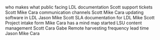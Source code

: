 who makes what
    public facing LDL documentation
        Scott
    support tickets
        Scott
        Mike
        Cara
    communication channels
        Scott
        Mike
        Cara
    updating software in LDL
        Jason
        Mike
        Scott
    SLA documentation for LDL
        Mike
        Scott
    Project intake form
        Mike
        Cara has a mind map started
    LSU content management
        Scott
        Cara
        Gabe
    Remote harvesting
        frequency
        lead time
        Jason
        Mike
        Cara
